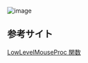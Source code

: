 ![image](https://github.com/kenjinote/GlobalMouseHookWithoutDLL/assets/2605401/239c7f6a-cda8-4ebd-a386-58bc7bc24eec)



## 参考サイト
[LowLevelMouseProc 関数](https://learn.microsoft.com/ja-jp/windows/win32/winmsg/lowlevelmouseproc)

